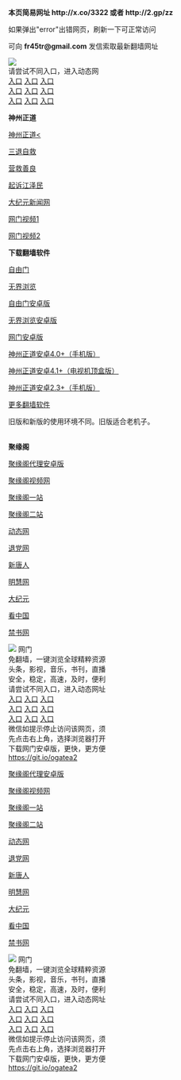 <p><strong>本页简易网址 http://x.co/3322 或者  http://2.gp/zz</strong></p>
<p>如果弹出"error"出错网页，刷新一下可正常访问</p>
<p>可向 <strong>fr45tr@gmail.com</strong> 发信索取最新翻墙网址</p>
<td align="center"><a target="_blank" href="https://user-images.githubusercontent.com/33987457/34963548-1d630d1e-fa84-11e7-90bf-b19621f43f9c.jpg"><img src="https://cloud.githubusercontent.com/assets/11880933/13434984/f430fae2-e012-11e5-814f-c2df1e82b247.jpg" style="max-width:100%;"></a></td>
  </tr>
  <tr>
    <td align="center"><br>
    </td>
  </tr><tr>
    <td align="center">请尝试不同入口，进入动态网<br>  
      <a href="t.cn/RXjknwN" rel="nofollow">入口</a>
      <a href="http://1.165.108.199" rel="nofollow">入口</a>
      <a href="http://111.253.221.95" rel="nofollow">入口</a><br>
      <a href="http://kbhhrq.nwrzawk.gq" rel="nofollow">入口</a>
      <a href="http://nbcxz.hbyaakh.gq" rel="nofollow">入口</a>
      <a href="http://kbhhrq.nwrzawk.gq/70ipdw" rel="nofollow">入口</a><br>
      <a href="http://kbhhrq.nwrzawk.gq/70sdtw" rel="nofollow">入口</a>
      <a href="http://t.cn/R3STV9o" rel="nofollow">入口</a>
      <a href="https://web-proxy-1.herokuapp.com/proxy/http://dongtaiwang.com/loc/phome.php">入口</a><br>


<p><strong>神州正道</strong></p>
<p><a href="http://kbhhrq.nwrzawk.gq/0" rel="nofollow">神州正道<</a></p>
<p><a href="http://kbhhrq.nwrzawk.gq/70st" rel="nofollow">三退自救</a></p>
<p><a href="http://kbhhrq.nwrzawk.gq/70qg" rel="nofollow">营救善良</a></p>
<p><a href="http://kbhhrq.nwrzawk.gq/70sj" rel="nofollow">起诉江泽民</a></p>
<p><a href="http://1.165.108.199/2/" rel="nofollow">大纪元新闻网</a></p>
<p><a href="http://t.cn/R3STVxF" rel="nofollow">网门视频1</a></p>
<p><a href="szffa.tpfpneyx.ga" rel="nofollow">网门视频2</a></p>
<p><strong>下载翻墙软件</strong></p>


<p><a href="https://git.io/fgp" rel="nofollow">自由门</a></p>
<p><a href="https://git.io/vEJlj rel="nofollow">无界浏览</a></p>
<p><a href="https://git.io/fgma" rel="nofollow">自由门安卓版</a></p>
<p><a href="https://s3.amazonaws.com/693/um.apk" rel="nofollow">无界浏览安卓版</a></p>
<p><a href="https://git.io/ogatea2">网门安卓版</a></p>
<p><a href="https://git.io/vQjqe" rel="nofollow">神州正道安卓4.0+（手机版）</a></p>
<p><a href="https://git.io/vAonz" rel="nofollow">神州正道安卓4.1+（电视机顶盒版）</a></p>
<p><a href="https://git.io/vAH9P" rel="nofollow">神州正道安卓2.3+（手机版）</a></p>
<p><a href="https://github.com/bannedbook/fanqiang/wiki">更多翻墙软件</a></p>
旧版和新版的使用环境不同。旧版适合老机子。<br>


<br>
<p><strong>聚缘阁</strong></p>
<p><a href="https://github.com/hao369/a/raw/master/j8.apk">聚缘阁代理安卓版</a></p>
<p><a href="http://u77.cer4.ga/tv/" rel="nofollow">聚缘阁视频网</a></p>
<p><a href="https://j99.214g.gq/tz/" rel="nofollow">聚缘阁一站</a></p>
<p><a href="https://j99.214g.gq/tz/" rel="nofollow">聚缘阁二站</a></p>
<p><a href="https://j99.214g.gq/cx/?bb" rel="nofollow">动态网</a></p>
<p><a href="http://j99.214g.gq/cx/?id=8" rel="nofollow">退党网</a></p>
<p><a href="https://j99.214g.gq/cx/?id=5" rel="nofollow">新唐人</a></p>
<p><a href="https://j99.214g.gq/cx/?id=8" rel="nofollow">明慧网</a></p>
<p><a href="http://j99.214g.gq/cx/?id=7" rel="nofollow">大纪元</a></p>
<p><a href="http://j99.214g.gq/cx/?id=11" rel="nofollow">看中国</a></p>
<p><a href="http://j99.214g.gq/cx/?id=16" rel="nofollow">禁书网</a></p>
<td align="center"><a target="_blank" href="https://cloud.githubusercontent.com/assets/11880933/13434984/f430fae2-e012-11e5-814f-c2df1e82b247.jpg"><img src="https://cloud.githubusercontent.com/assets/11880933/13434984/f430fae2-e012-11e5-814f-c2df1e82b247.jpg" style="max-width:100%;"></a></td>
  </tr>
  <tr>
    <td align="center">网门<br>
      免翻墙，一键浏览全球精粹资源<br>
      头条，影视，音乐，书刊，直播<br>
      安全，稳定，高速，及时，便利<br>
    </td>
  </tr><tr>
    <td align="center">请尝试不同入口，进入动态网址<br>      
      <a href="https://s3.us-east-2.amazonaws.com/ogateh/show.htm?from=852" rel="nofollow">入口</a>
      <a href="https://s3.eu-west-2.amazonaws.com/ogatel/show.htm?from=852" rel="nofollow">入口</a>
      <a href="https://konhgd.global.ssl.fastly.net/?from=852" rel="nofollow">入口</a><br>
      <a href="https://s3.ap-northeast-2.amazonaws.com/ogates/show.htm?from=852" rel="nofollow">入口</a>
      <a href="https://s3.eu-central-1.amazonaws.com/ogatef/show.htm?from=852" rel="nofollow">入口</a>
      <a href="https://s3.ap-south-1.amazonaws.com/ogatem/show.htm?from=852" rel="nofollow">入口</a><br>
      <a href="https://s3-us-west-1.amazonaws.com/ogaten/show.htm?from=852" rel="nofollow">入口</a>
      <a href="https://s3.ca-central-1.amazonaws.com/ogatec/show.htm?from=852" rel="nofollow">入口</a>
      <a href="https://s3-ap-northeast-1.amazonaws.com/ogatet/show.htm?from=852" rel="nofollow">入口</a><br>
      微信如提示停止访问该网页，须<br>
      先点击右上角，选择浏览器打开<br>
    </td>
  </tr>
  <tr>
    <td align="center">
      下载网门安卓版，更快，更方便<br><a href="https://raw.githubusercontent.com/oGate2/up/master/oGate.apk" rel="nofollow">https://git.io/ogatea2</a><br>
<p><a href="https://github.com/hao369/a/raw/master/j8.apk">聚缘阁代理安卓版</a></p>
<p><a href="http://u77.cer4.ga/tv/" rel="nofollow">聚缘阁视频网</a></p>
<p><a href="https://j99.214g.gq/tz/" rel="nofollow">聚缘阁一站</a></p>
<p><a href="https://j99.214g.gq/tz/" rel="nofollow">聚缘阁二站</a></p>
<p><a href="https://j99.214g.gq/cx/?bb" rel="nofollow">动态网</a></p>
<p><a href="http://j99.214g.gq/cx/?id=8" rel="nofollow">退党网</a></p>
<p><a href="https://j99.214g.gq/cx/?id=5" rel="nofollow">新唐人</a></p>
<p><a href="https://j99.214g.gq/cx/?id=8" rel="nofollow">明慧网</a></p>
<p><a href="http://j99.214g.gq/cx/?id=7" rel="nofollow">大纪元</a></p>
<p><a href="http://j99.214g.gq/cx/?id=11" rel="nofollow">看中国</a></p>
<p><a href="http://j99.214g.gq/cx/?id=16" rel="nofollow">禁书网</a></p>
<td align="center"><a target="_blank" href="https://cloud.githubusercontent.com/assets/11880933/13434984/f430fae2-e012-11e5-814f-c2df1e82b247.jpg"><img src="https://cloud.githubusercontent.com/assets/11880933/13434984/f430fae2-e012-11e5-814f-c2df1e82b247.jpg" style="max-width:100%;"></a></td>
  </tr>
  <tr>
    <td align="center">网门<br>
      免翻墙，一键浏览全球精粹资源<br>
      头条，影视，音乐，书刊，直播<br>
      安全，稳定，高速，及时，便利<br>
    </td>
  </tr><tr>
    <td align="center">请尝试不同入口，进入动态网址<br>      
      <a href="https://s3.us-east-2.amazonaws.com/ogateh/show.htm?from=852" rel="nofollow">入口</a>
      <a href="https://s3.eu-west-2.amazonaws.com/ogatel/show.htm?from=852" rel="nofollow">入口</a>
      <a href="https://konhgd.global.ssl.fastly.net/?from=852" rel="nofollow">入口</a><br>
      <a href="https://s3.ap-northeast-2.amazonaws.com/ogates/show.htm?from=852" rel="nofollow">入口</a>
      <a href="https://s3.eu-central-1.amazonaws.com/ogatef/show.htm?from=852" rel="nofollow">入口</a>
      <a href="https://s3.ap-south-1.amazonaws.com/ogatem/show.htm?from=852" rel="nofollow">入口</a><br>
      <a href="https://s3-us-west-1.amazonaws.com/ogaten/show.htm?from=852" rel="nofollow">入口</a>
      <a href="https://s3.ca-central-1.amazonaws.com/ogatec/show.htm?from=852" rel="nofollow">入口</a>
      <a href="https://s3-ap-northeast-1.amazonaws.com/ogatet/show.htm?from=852" rel="nofollow">入口</a><br>
      微信如提示停止访问该网页，须<br>
      先点击右上角，选择浏览器打开<br>
    </td>
  </tr>
  <tr>
    <td align="center">
      下载网门安卓版，更快，更方便<br><a href="https://raw.githubusercontent.com/oGate2/up/master/oGate.apk" rel="nofollow">https://git.io/ogatea2</a><br>
